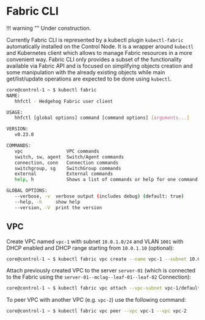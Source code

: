# Fabric CLI

!!! warning ""
    Under construction.

Currently Fabric CLI is represented by a kubectl plugin `kubectl-fabric` automatically installed on the Control Node.
It is a wrapper around `kubectl` and Kubernetes client which allows to manage Fabric resources in a more convenient way.
Fabric CLI only provides a subset of the functionality available via Fabric API and is focused on simplifying objects
creation and some manipulation with the already existing objects while main get/list/update operations are expected to
be done using `kubectl`.

```bash
core@control-1 ~ $ kubectl fabric
NAME:
   hhfctl - Hedgehog Fabric user client

USAGE:
   hhfctl [global options] command [command options] [arguments...]

VERSION:
   v0.23.0

COMMANDS:
   vpc                VPC commands
   switch, sw, agent  Switch/Agent commands
   connection, conn   Connection commands
   switchgroup, sg    SwitchGroup commands
   external           External commands
   help, h            Shows a list of commands or help for one command

GLOBAL OPTIONS:
   --verbose, -v  verbose output (includes debug) (default: true)
   --help, -h     show help
   --version, -V  print the version
```

## VPC

Create VPC named `vpc-1` with subnet `10.0.1.0/24` and VLAN `1001` with DHCP enabled and DHCP range starting from
`10.0.1.10` (optional):

```bash
core@control-1 ~ $ kubectl fabric vpc create --name vpc-1 --subnet 10.0.1.0/24 --vlan 1001 --dhcp --dhcp-start 10.0.1.10
```

Attach previously created VPC to the server `server-01` (which is connected to the Fabric using the
`server-01--mclag--leaf-01--leaf-02` Connection):

```bash
core@control-1 ~ $ kubectl fabric vpc attach --vpc-subnet vpc-1/default --connection server-01--mclag--leaf-01--leaf-02
```

To peer VPC with another VPC (e.g. `vpc-2`) use the following command:

```bash
core@control-1 ~ $ kubectl fabric vpc peer --vpc vpc-1 --vpc vpc-2
```
